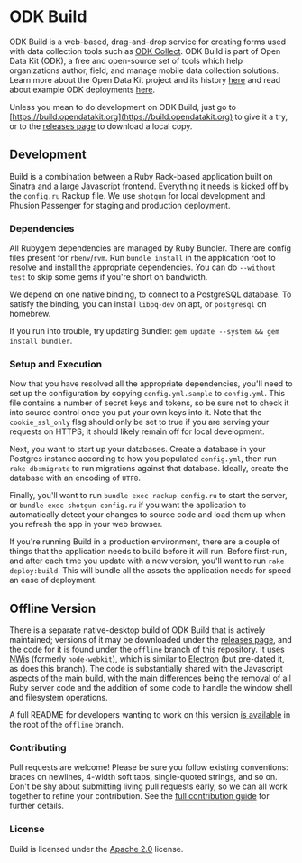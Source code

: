 # ODK Build

ODK Build is a web-based, drag-and-drop service for creating forms used with data collection tools such as [ODK Collect](https://opendatakit.org/use/collect/). ODK Build is part of Open Data Kit (ODK), a free and open-source set of tools which help organizations author, field, and manage mobile data collection solutions. Learn more about the Open Data Kit project and its history [here](https://opendatakit.org/about/) and read about example ODK deployments [here](https://opendatakit.org/about/deployments/).

Unless you mean to do development on ODK Build, just go to [https://build.opendatakit.org](https://build.opendatakit.org) to give it a try, or to the [releases page](https://github.com/opendatakit/build/releases) to download a local copy.

## Development

Build is a combination between a Ruby Rack-based application built on Sinatra and a large Javascript frontend. Everything it needs is kicked off by the `config.ru` Rackup file. We use `shotgun` for local development and Phusion Passenger for staging and production deployment.

### Dependencies

All Rubygem dependencies are managed by Ruby Bundler. There are config files present for `rbenv`/`rvm`. Run `bundle install` in the application root to resolve and install the appropriate dependencies. You can do `--without test` to skip some gems if you're short on bandwidth.

We depend on one native binding, to connect to a PostgreSQL database. To satisfy the binding, you can install `libpq-dev` on apt, or `postgresql` on homebrew.

If you run into trouble, try updating Bundler: `gem update --system && gem install bundler`.

### Setup and Execution

Now that you have resolved all the appropriate dependencies, you'll need to set up the configuration by copying `config.yml.sample` to `config.yml`. This file contains a number of secret keys and tokens, so be sure not to check it into source control once you put your own keys into it. Note that the `cookie_ssl_only` flag should only be set to true if you are serving your requests on HTTPS; it should likely remain off for local development.

Next, you want to start up your databases. Create a database in your Postgres instance according to how you populated `config.yml`, then run `rake db:migrate` to run migrations against that database. Ideally, create the database with an encoding of `UTF8`.

Finally, you'll want to run `bundle exec rackup config.ru` to start the server, or `bundle exec shotgun config.ru` if you want the application to automatically detect your changes to source code and load them up when you refresh the app in your web browser.

If you're running Build in a production environment, there are a couple of things that the application needs to build before it will run. Before first-run, and after each time you update with a new version, you'll want to run `rake deploy:build`. This will bundle all the assets the application needs for speed an ease of deployment.

## Offline Version

There is a separate native-desktop build of ODK Build that is actively maintained; versions of it may be downloaded under the [releases page](https://github.com/opendatakit/build/releases), and the code for it is found under the `offline` branch of this repository. It uses [NWjs](https://nwjs.io/) (formerly `node-webkit`), which is similar to [Electron](https://electron.atom.io/) (but pre-dated it, as does this branch). The code is substantially shared with the Javascript aspects of the main build, with the main differences being the removal of all Ruby server code and the addition of some code to handle the window shell and filesystem operations.

A full README for developers wanting to work on this version [is available](https://github.com/opendatakit/build/blob/offline/README.textile) in the root of the `offline` branch.

### Contributing

Pull requests are welcome! Please be sure you follow existing conventions: braces on newlines, 4-width soft tabs, single-quoted strings, and so on. Don't be shy about submitting living pull requests early, so we can all work together to refine your contribution. See the [full contribution guide](CONTRIBUTING.md) for further details.

### License

Build is licensed under the [Apache 2.0](http://www.apache.org/licenses/LICENSE-2.0) license.

